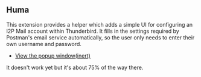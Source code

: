 ## Huma

This extension provides a helper which adds a simple UI for configuring an
I2P Mail account within Thunderbird. It fills in the settings required by
Postman's email service automatically, so the user only needs to enter their
own username and password.

- [View the popup window(inert)](popup.html)

It doesn't work yet but it's about 75% of the way there.
